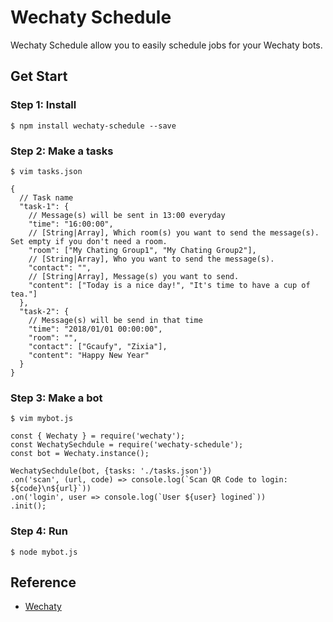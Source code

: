 # Wechaty Schedule


Wechaty Schedule allow you to easily schedule jobs for your Wechaty bots.


## Get Start


### Step 1: Install

```
$ npm install wechaty-schedule --save
```

### Step 2: Make a tasks

```
$ vim tasks.json

{
  // Task name
  "task-1": {
    // Message(s) will be sent in 13:00 everyday
    "time": "16:00:00",
    // [String|Array], Which room(s) you want to send the message(s). Set empty if you don't need a room.
    "room": ["My Chating Group1", "My Chating Group2"],
    // [String|Array], Who you want to send the message(s).
    "contact": "",
    // [String|Array], Message(s) you want to send.
    "content": ["Today is a nice day!", "It's time to have a cup of tea."]
  },
  "task-2": {
    // Message(s) will be send in that time
    "time": "2018/01/01 00:00:00",
    "room": "",
    "contact": ["Gcaufy", "Zixia"],
    "content": "Happy New Year"
  }
}
```

### Step 3: Make a bot

```
$ vim mybot.js

const { Wechaty } = require('wechaty');
const WechatySechdule = require('wechaty-schedule');
const bot = Wechaty.instance();

WechatySechdule(bot, {tasks: './tasks.json'})
.on('scan', (url, code) => console.log(`Scan QR Code to login: ${code}\n${url}`))
.on('login', user => console.log(`User ${user} logined`))
.init();
```

### Step 4: Run

```
$ node mybot.js
```


## Reference

* [Wechaty](https://github.com/Chatie/wechaty)
